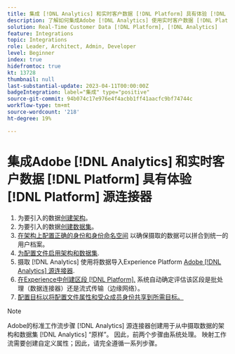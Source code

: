 ```yaml
---
title: 集成 [!DNL Analytics] 和实时客户数据 [!DNL Platform] 具有体验 [!DNL Platform] 源连接器教程
description: 了解如何集成Adobe [!DNL Analytics] 使用实时客户数据 [!DNL Platform] 使用体验 [!DNL Platform] 源连接器。
solution: Real-Time Customer Data [!DNL Platform], [!DNL Analytics]
feature: Integrations
topic: Integrations
role: Leader, Architect, Admin, Developer
level: Beginner
index: true
hidefromtoc: true
kt: 13728
thumbnail: null
last-substantial-update: 2023-04-11T00:00:00Z
badgeIntegration: label="集成" type="positive"
source-git-commit: 94b074c17e976e4f4acbb1ff41aacfc9bf74744c
workflow-type: tm+mt
source-wordcount: '218'
ht-degree: 19%

---
```



# 集成Adobe [!DNL Analytics] 和实时客户数据 [!DNL Platform] 具有体验 [!DNL Platform] 源连接器

<ol>
    <li>为要引入的数据<a href="https://experienceleague.adobe.com/?lang=en#dashboard/learning" _target="_blank" rel="noopener noreferrer">创建架构</a>。</li>
    <li>为要引入的数据<a href="https://experienceleague.adobe.com/docs/platform-learn/tutorials/data-ingestion/create-datasets-and-ingest-data.html" _target="_blank" rel="noopener noreferrer">创建数据集</a>。</a></li>
    <li><a href="https://experienceleague.adobe.com/docs/platform-learn/tutorials/identities/label-ingest-and-verify-identity-data.html?lang=en" _target="_blank" rel="noopener noreferrer">在架构上配置正确的身份和身份命名空间</a> 以确保摄取的数据可以拼合到统一的用户档案。</li> 
    <li><a href="https://experienceleague.adobe.com/docs/platform-learn/tutorials/profiles/bring-data-into-the-real-time-customer-profile.html?lang=zh-Hans" _target="_blank" rel="noopener noreferrer">为配置文件启用架构和数据集</a>.</li>
    <li>摄取 [!DNL Analytics] 使用将数据导入Experience Platform <a href="https://experienceleague.adobe.com/docs/platform-learn/tutorials/sources/ingest-data-from-adobe-analytics.html" _target="_blank" rel="noopener noreferrer">Adobe [!DNL Analytics] 源连接器</a>.</li>
    <li><a href="https://experienceleague.adobe.com/docs/platform-learn/tutorials/audiences/create-audiences.html" _target="_blank" rel="noopener noreferrer">在Experience中创建区段 [!DNL Platform].</a> 系统自动确定评估该区段是批处理（数据连接器）还是流式传输（边缘网络）。</li>
    <li><a href="https://experienceleague.adobe.com/docs/platform-learn/tutorials/destinations/create-destinations-and-activate-data.html" _target="_blank" rel="noopener noreferrer">配置目标以将配置文件属性和受众成员身份共享到所需目标。</a></li>   
</ol>

>[!NOTE]
>
>Adobe的标准工作流步骤 [!DNL Analytics] 源连接器创建用于从中摄取数据的架构和数据集 [!DNL Analytics] “原样”。 因此，前两个步骤由系统处理。 映射工作流需要创建自定义属性；因此，请完全遵循一系列步骤。
